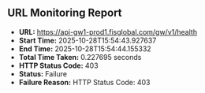 ## URL Monitoring Report

- **URL:** https://api-gw1-prod1.fisglobal.com/gw/v1/health
- **Start Time:** 2025-10-28T15:54:43.927637
- **End Time:** 2025-10-28T15:54:44.155332
- **Total Time Taken:** 0.227695 seconds
- **HTTP Status Code:** 403
- **Status:** Failure
- **Failure Reason:** HTTP Status Code: 403
